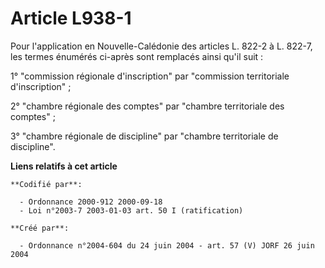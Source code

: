 # Article L938-1

Pour l'application en Nouvelle-Calédonie des articles L. 822-2 à L. 822-7, les termes énumérés ci-après sont remplacés ainsi
qu'il suit :

1° "commission régionale d'inscription" par "commission territoriale d'inscription" ;

2° "chambre régionale des comptes" par "chambre territoriale des comptes" ;

3° "chambre régionale de discipline" par "chambre territoriale de discipline".

**Liens relatifs à cet article**

	**Codifié par**:

	  - Ordonnance 2000-912 2000-09-18
	  - Loi n°2003-7 2003-01-03 art. 50 I (ratification)

	**Créé par**:

	  - Ordonnance n°2004-604 du 24 juin 2004 - art. 57 (V) JORF 26 juin 2004
